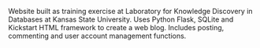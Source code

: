 Website built as training exercise at Laboratory for Knowledge Discovery in Databases at Kansas State University. Uses Python Flask, SQLite and Kickstart HTML framework to create a web blog. Includes posting, commenting and user account management functions. 